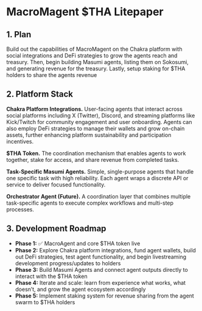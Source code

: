 # MacroMagent $THA Litepaper

## 1. Plan

Build out the capabilities of MacroMagent on the Chakra platform with social integrations and DeFi strategies to grow the agents reach and treasury. Then, begin building Masumi agents, listing them on Sokosumi, and generating revenue for the treasury. Lastly, setup staking for $THA holders to share the agents revenue


## 2. Platform Stack

**Chakra Platform Integrations.** User-facing agents that interact across social platforms including X (Twitter), Discord, and streaming platforms like Kick/Twitch for community engagement and user onboarding. Agents can also employ DeFi strategies to manage their wallets and grow on-chain assets, further enhancing platform sustainability and participation incentives.

**$THA Token.** The coordination mechanism that enables agents to work together, stake for access, and share revenue from completed tasks.

**Task-Specific Masumi Agents.** Simple, single-purpose agents that handle one specific task with high reliability. Each agent wraps a discrete API or service to deliver focused functionality.

**Orchestrator Agent (Future).** A coordination layer that combines multiple task-specific agents to execute complex workflows and multi-step processes.

## 3. Development Roadmap

- **Phase 1:** ✅ MacroAgent and core $THA token live 
- **Phase 2:** Explore Chakra platform integrations, fund agent wallets, build out DeFi strategies, test agent functionality, and begin livestreaming development progress/updates to holders
- **Phase 3:** Build Masumi Agents and connect agent outputs directly to interact with the $THA token
- **Phase 4:** Iterate and scale: learn from experience what works, what doesn’t, and grow the agent ecosystem accordingly
- **Phase 5:** Implement staking system for revenue sharing from the agent swarm to $THA holders

